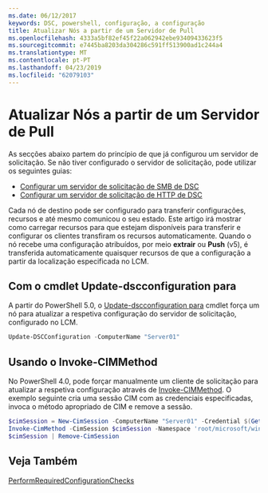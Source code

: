 ```yaml
---
ms.date: 06/12/2017
keywords: DSC, powershell, configuração, a configuração
title: Atualizar Nós a partir de um Servidor de Pull
ms.openlocfilehash: 4333a5bf82ef45f22a062942ebe93409433623f5
ms.sourcegitcommit: e7445ba8203da304286c591ff513900ad1c244a4
ms.translationtype: MT
ms.contentlocale: pt-PT
ms.lasthandoff: 04/23/2019
ms.locfileid: "62079103"
---
```

# <a name="update-nodes-from-a-pull-server"></a>Atualizar Nós a partir de um Servidor de Pull

As secções abaixo partem do princípio de que já configurou um servidor de solicitação. Se não tiver configurado o servidor de solicitação, pode utilizar os seguintes guias:

- [Configurar um servidor de solicitação de SMB de DSC](pullServerSmb.md)
- [Configurar um servidor de solicitação de HTTP de DSC](pullServer.md)

Cada nó de destino pode ser configurado para transferir configurações, recursos e até mesmo comunicou o seu estado. Este artigo irá mostrar como carregar recursos para que estejam disponíveis para transferir e configurar os clientes transfiram os recursos automaticamente. Quando o nó recebe uma configuração atribuídos, por meio **extrair** ou **Push** (v5), é transferida automaticamente quaisquer recursos de que a configuração a partir da localização especificada no LCM.

## <a name="using-the-update-dscconfiguration-cmdlet"></a>Com o cmdlet Update-dscconfiguration para

A partir do PowerShell 5.0, o [Update-dscconfiguration para](/powershell/module/psdesiredstateconfiguration/update-dscconfiguration) cmdlet força um nó para atualizar a respetiva configuração do servidor de solicitação, configurado no LCM.

```powershell
Update-DSCConfiguration -ComputerName "Server01"
```

## <a name="using-invoke-cimmethod"></a>Usando o Invoke-CIMMethod

No PowerShell 4.0, pode forçar manualmente um cliente de solicitação para atualizar a respetiva configuração através de [Invoke-CIMMethod](/powershell/module/cimcmdlets/invoke-cimmethod). O exemplo seguinte cria uma sessão CIM com as credenciais especificadas, invoca o método apropriado de CIM e remove a sessão.

```powershell
$cimSession = New-CimSession -ComputerName "Server01" -Credential $(Get-Credential)
Invoke-CimMethod -CimSession $cimSession -Namespace 'root/microsoft/windows/desiredstateconfiguration' -Class 'MSFT_DscLocalConfigurationManager' -MethodName 'PerformRequiredConfigurationChecks' -Arguments @{ 'Flags' = [uint32]1 } -Verbose
$cimSession | Remove-CimSession
```

## <a name="see-also"></a>Veja Também

[PerformRequiredConfigurationChecks](/powershell/dsc/msft-dsclocalconfigurationmanager-performrequiredconfigurationchecks)
